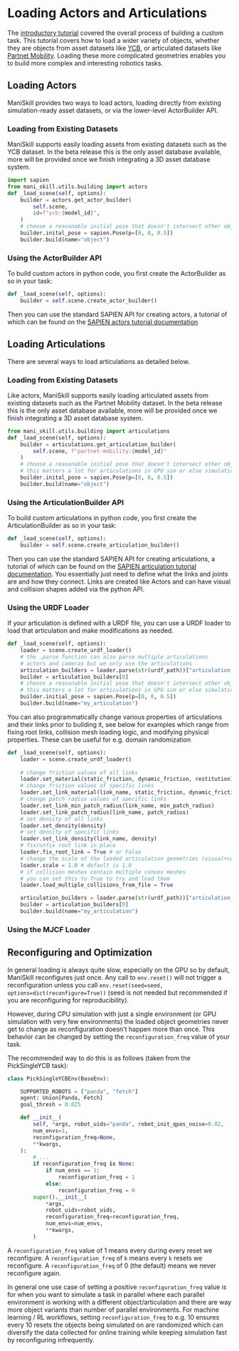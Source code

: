 # Loading Actors and Articulations

The [introductory tutorial](./intro.md) covered the overall process of building a custom task. This tutorial covers how to load a wider variety of objects, whether they are objects from asset datasets like [YCB](https://www.ycbbenchmarks.com/), or articulated datasets like [Partnet Mobility](https://sapien.ucsd.edu/browse). Loading these more complicated geometries enables you to build more complex and interesting robotics tasks.

## Loading Actors

ManiSkill provides two ways to load actors, loading directly from existing simulation-ready asset datasets, or via the lower-level ActorBuilder API.

### Loading from Existing Datasets

ManiSkill supports easily loading assets from existing datasets such as the YCB dataset. In the beta release this is the only asset database available, more will be provided once we finish integrating a 3D asset database system.

```python
import sapien
from mani_skill.utils.building import actors
def _load_scene(self, options):
    builder = actors.get_actor_builder(
        self.scene,
        id=f"ycb:{model_id}",
    )
    # choose a reasonable initial pose that doesn't intersect other objects
    builder.inital_pose = sapien.Pose(p=[0, 0, 0.5])
    builder.build(name="object")
```

### Using the ActorBuilder API

To build custom actors in python code, you first create the ActorBuilder as so in your task:

```python
def _load_scene(self, options):
    builder = self.scene.create_actor_builder()
```

Then you can use the standard SAPIEN API for creating actors, a tutorial of which can be found on the [SAPIEN actors tutorial documentation](https://sapien-sim.github.io/docs/user_guide/getting_started/create_actors.html#create-an-actor-with-actorbuilder)

## Loading Articulations

There are several ways to load articulations as detailed below.

### Loading from Existing Datasets

Like actors, ManiSkill supports easily loading articulated assets from existing datasets such as the Partnet Mobility dataset. In the beta release this is the only asset database available, more will be provided once we finish integrating a 3D asset database system.

```python
from mani_skill.utils.building import articulations
def _load_scene(self, options):
    builder = articulations.get_articulation_builder(
        self.scene, f"partnet-mobility:{model_id}"
    )
    # choose a reasonable initial pose that doesn't intersect other objects
    # this matters a lot for articulations in GPU sim or else simulation bugs can occur
    builder.inital_pose = sapien.Pose(p=[0, 0, 0.5])
    builder.build(name="object")
```


### Using the ArticulationBuilder API

To build custom articulations in python code, you first create the ArticulationBuilder as so in your task:

```python
def _load_scene(self, options):
    builder = self.scene.create_articulation_builder()
```

Then you can use the standard SAPIEN API for creating articulations, a tutorial of which can be found on the [SAPIEN articulation tutorial documentation](https://sapien-sim.github.io/docs/user_guide/getting_started/create_articulations.html). You essentially just need to define what the links and joints are and how they connect. Links are created like Actors and can have visual and collision shapes added via the python API.

### Using the URDF Loader

If your articulation is defined with a URDF file, you can use a URDF loader to load that articulation and make modifications as needed.

```python
def _load_scene(self, options):
    loader = scene.create_urdf_loader()
    # the .parse function can also parse multiple articulations
    # actors and cameras but we only use the articulations
    articulation_builders = loader.parse(str(urdf_path))["articulation_builders"]
    builder = articulation_builders[0]
    # choose a reasonable initial pose that doesn't intersect other objects
    # this matters a lot for articulations in GPU sim or else simulation bugs can occur
    builder.initial_pose = sapien.Pose(p=[0, 0, 0.5])
    builder.build(name="my_articulation")
```

You can also programmatically change various properties of articulations and their links prior to building it, see below for examples which range from fixing root links, collision mesh loading logic, and modifying physical properties. These can be useful for e.g. domain randomization

```python
def _load_scene(self, options):
    loader = scene.create_urdf_loader()
    
    # change friction values of all links
    loader.set_material(static_friction, dynamic_friction, restitution)
    # change friction values of specific links
    loader.set_link_material(link_name, static_friction, dynamic_friction, restitution)
    # change patch radius values of specific links
    loader.set_link_min_patch_radius(link_name, min_patch_radius)
    loader.set_link_patch_radius(link_name, patch_radius)
    # set density of all links
    loader.set_density(density)
    # set density of specific links
    loader.set_link_density(link_name, density)
    # fix/unfix root link in place
    loader.fix_root_link = True # or False
    # change the scale of the loaded articulation geometries (visual+collision)
    loader.scale = 1.0 # default is 1.0
    # if collision meshes contain multiple convex meshes
    # you can set this to True to try and load them
    loader.load_multiple_collisions_from_file = True

    articulation_builders = loader.parse(str(urdf_path))["articulation_builders"]
    builder = articulation_builders[0]
    builder.build(name="my_articulation")
```

### Using the MJCF Loader



## Reconfiguring and Optimization

In general loading is always quite slow, especially on the GPU so by default, ManiSkill reconfigures just once. Any call to `env.reset()` will not trigger a reconfiguration unless you call `env.reset(seed=seed, options=dict(reconfigure=True))` (seed is not needed but recommended if you are reconfiguring for reproducibility). 

However, during CPU simulation with just a single environment (or GPU simulation with very few environments) the loaded object geometries never get to change as reconfiguration doesn't happen more than once. This behavior can be changed by setting the `reconfiguration_freq` value of your task. 

The recommended way to do this is as follows (taken from the PickSingleYCB task):

```python
class PickSingleYCBEnv(BaseEnv):

    SUPPORTED_ROBOTS = ["panda", "fetch"]
    agent: Union[Panda, Fetch]
    goal_thresh = 0.025

    def __init__(
        self, *args, robot_uids="panda", robot_init_qpos_noise=0.02,
        num_envs=1,
        reconfiguration_freq=None,
        **kwargs,
    ):
        # ...
        if reconfiguration_freq is None:
            if num_envs == 1:
                reconfiguration_freq = 1
            else:
                reconfiguration_freq = 0
        super().__init__(
            *args,
            robot_uids=robot_uids,
            reconfiguration_freq=reconfiguration_freq,
            num_envs=num_envs,
            **kwargs,
        )
```

A `reconfiguration_freq` value of 1 means every during every reset we reconfigure. A `reconfiguration_freq` of `k` means every `k` resets we reconfigure. A `reconfiguration_freq` of 0 (the default) means we never reconfigure again.

In general one use case of setting a positive `reconfiguration_freq` value is for when you want to simulate a task in parallel where each parallel environment is working with a different object/articulation and there are way more object variants than number of parallel environments. For machine learning / RL workflows, setting `reconfiguration_freq` to e.g. 10 ensures every 10 resets the objects being simulated on are randomized which can diversify the data collected for online training while keeping simulation fast by reconfiguring infrequently.
